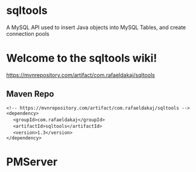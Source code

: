 # sqltools
A MySQL API used to insert Java objects into MySQL Tables, and create connection pools
# Welcome to the sqltools wiki!

https://mvnrepository.com/artifact/com.rafaeldakaj/sqltools

## Maven Repo

`<!-- https://mvnrepository.com/artifact/com.rafaeldakaj/sqltools -->`<br> 
`<dependency>`<br> 
&emsp; `<groupId>com.rafaeldakaj</groupId>`<br> 
&emsp; `<artifactId>sqltools</artifactId>`<br> 
&emsp; `<version>1.3</version>`<br> 
`</dependency>`<br> 
# PMServer
